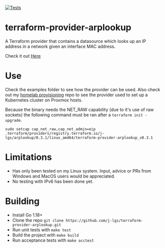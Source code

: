 [![Tests](https://github.com/j-lgs/terraform-provider-arplookup/actions/workflows/test.yml/badge.svg)](https://github.com/j-lgs/terraform-provider-arplookup/actions/workflows/test.yml)

# terraform-provider-arplookup
A Terraform provider that contains a datasource which looks up an IP address in a network given an interface MAC address.

Check it out [Here](https://registry.terraform.io/providers/j-lgs/arplookup/latest)

# Use
Check the examples folder to see how the provider can be used. Also check out my [homelab provisioning](https://github.com/j-lgs/provisioning) repo to see the provider used to set up a Kubernetes cluster on Proxmox hosts.


Because the binary needs the NET_RAW capability (due to it's use of raw sockets) the following command must be ran after a `terraform init -upgrade`.
```
sudo setcap cap_net_raw,cap_net_admin=eip .terraform/providers/registry.terraform.io/j-lgs/arplookup/0.3.1/linux_amd64/terraform-provider-arplookup_v0.3.1
```

# Limitations
+ Has only been tested on my Linux system. Input, advice or PRs from Windows and MacOS users would be appreciated.
+ No testing with IPv6 has been done yet.

# Building
+ Install Go 1.18+
+ Clone the repo `git clone https://github.com/j-lgs/terraform-provider-arplookup.git`
+ Run unit tests with `make test`
+ Build the project with `make build`
+ Run acceptance tests with `make acctest`
